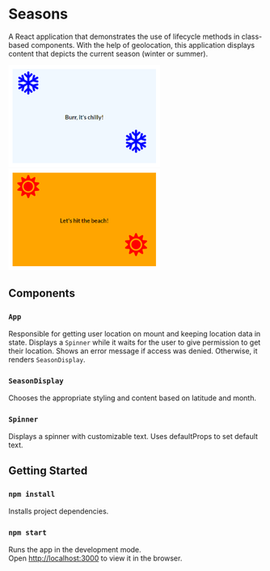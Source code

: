 # Seasons

A React application that demonstrates the use of lifecycle methods in class-based components. With the help of geolocation, this application displays content that depicts the current season (winter or summer).

<img src="./images/app-winter.png" alt="Website content when it's winter" width="300"/>
<img src="./images/app-summer.png" alt="Website content when it's summer" width="300"/>

## Components

### `App`

Responsible for getting user location on mount and keeping location data in state. Displays a `Spinner` while it waits for the user to give permission to get their location. Shows an error message if access was denied. Otherwise, it renders `SeasonDisplay`.

### `SeasonDisplay` 

Chooses the appropriate styling and content based on latitude and month. 

### `Spinner`

Displays a spinner with customizable text. Uses defaultProps to set default text.

## Getting Started

### `npm install`

Installs project dependencies.

### `npm start`

Runs the app in the development mode.\
Open [http://localhost:3000](http://localhost:3000) to view it in the browser.